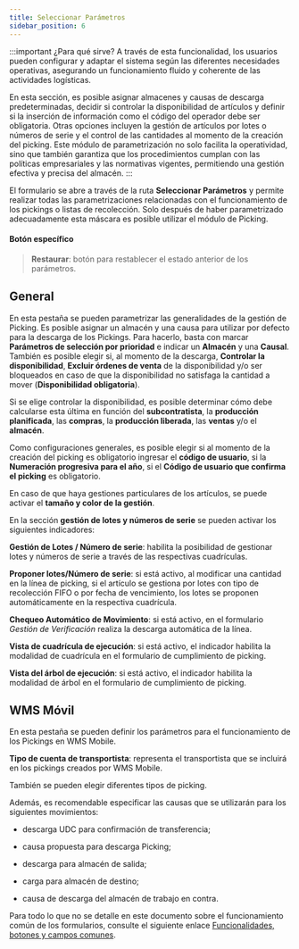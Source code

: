 ```yaml
---
title: Seleccionar Parámetros
sidebar_position: 6
---
```


:::important ¿Para qué sirve? 
A través de esta funcionalidad, los usuarios pueden configurar y adaptar el sistema según las diferentes necesidades operativas, asegurando un funcionamiento fluido y coherente de las actividades logísticas.

En esta sección, es posible asignar almacenes y causas de descarga predeterminadas, decidir si controlar la disponibilidad de artículos y definir si la inserción de información como el código del operador debe ser obligatoria. Otras opciones incluyen la gestión de artículos por lotes o números de serie y el control de las cantidades al momento de la creación del picking. Este módulo de parametrización no solo facilita la operatividad, sino que también garantiza que los procedimientos cumplan con las políticas empresariales y las normativas vigentes, permitiendo una gestión efectiva y precisa del almacén.
:::

El formulario se abre a través de la ruta **Seleccionar Parámetros** y permite realizar todas las parametrizaciones relacionadas con el funcionamiento de los pickings o listas de recolección. Solo después de haber parametrizado adecuadamente esta máscara es posible utilizar el módulo de Picking.

#### Botón específico
> **Restaurar**: botón para restablecer el estado anterior de los parámetros.

## General 

En esta pestaña se pueden parametrizar las generalidades de la gestión de Picking. Es posible asignar un almacén y una causa para utilizar por defecto para la descarga de los Pickings. Para hacerlo, basta con marcar **Parámetros de selección por prioridad** e indicar un **Almacén** y una **Causal**.  
También es posible elegir si, al momento de la descarga, **Controlar la disponibilidad**, **Excluir órdenes de venta** de la disponibilidad y/o ser bloqueados en caso de que la disponibilidad no satisfaga la cantidad a mover (**Disponibilidad obligatoria**).

Si se elige controlar la disponibilidad, es posible determinar cómo debe calcularse esta última en función del **subcontratista**, la **producción planificada**, las **compras**, la **producción liberada**, las **ventas** y/o el **almacén**.

Como configuraciones generales, es posible elegir si al momento de la creación del picking es obligatorio ingresar el **código de usuario**, si la **Numeración progresiva para el año**, si el **Código de usuario que confirma el picking** es obligatorio.

En caso de que haya gestiones particulares de los artículos, se puede activar el **tamaño y color de la gestión**.

En la sección **gestión de lotes y números de serie** se pueden activar los siguientes indicadores:

**Gestión de Lotes / Número de serie**: habilita la posibilidad de gestionar lotes y números de serie a través de las respectivas cuadrículas.

**Proponer lotes/Número de serie**: si está activo, al modificar una cantidad en la línea de picking, si el artículo se gestiona por lotes con tipo de recolección FIFO o por fecha de vencimiento, los lotes se proponen automáticamente en la respectiva cuadrícula.

**Chequeo Automático de Movimiento**: si está activo, en el formulario *Gestión de Verificación* realiza la descarga automática de la línea.  

**Vista de cuadrícula de ejecución**: si está activo, el indicador habilita la modalidad de cuadrícula en el formulario de cumplimiento de picking.

**Vista del árbol de ejecución**: si está activo, el indicador habilita la modalidad de árbol en el formulario de cumplimiento de picking.      

## WMS Móvil 

En esta pestaña se pueden definir los parámetros para el funcionamiento de los Pickings en WMS Mobile.

**Tipo de cuenta de transportista**: representa el transportista que se incluirá en los pickings creados por WMS Mobile.

También se pueden elegir diferentes tipos de picking.

Además, es recomendable especificar las causas que se utilizarán para los siguientes movimientos:

- descarga UDC para confirmación de transferencia;

- causa propuesta para descarga Picking;

- descarga para almacén de salida;

- carga para almacén de destino;

- causa de descarga del almacén de trabajo en contra.

Para todo lo que no se detalle en este documento sobre el funcionamiento común de los formularios, consulte el siguiente enlace [Funcionalidades, botones y campos comunes](/docs/guide/common).